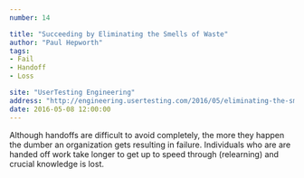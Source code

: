 ```yaml
---
number: 14

title: "Succeeding by Eliminating the Smells of Waste"
author: "Paul Hepworth"
tags:
- Fail
- Handoff
- Loss

site: "UserTesting Engineering"
address: "http://engineering.usertesting.com/2016/05/eliminating-the-smell-of-waste/"
date: 2016-05-08 12:00:00
---
```


Although handoffs are difficult to avoid completely, the more they happen the dumber an organization gets resulting in failure. Individuals who are are handed off work take longer to get up to speed through (relearning) and crucial knowledge is lost.
